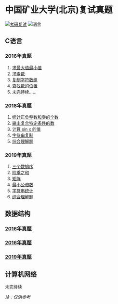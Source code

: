 # 中国矿业大学(北京)复试真题
[![考研复试](https://img.shields.io/badge/考研复试-中国矿业大学(北京)-brightgreen.svg)](https://github.com/Jobcady/fushi)
![语言](https://img.shields.io/badge/language-C-brightgreen.svg)
## C语言
### 2016年真题
1. [求最大值最小值](2016/C语言/1.c)
2. [求素数](2016/C语言/2.c)
3. [复制字符数组](2016/C语言/3.c)
4. [查找数的位置](2016/C语言/4.c)
5. 未完待续......
### 2018年真题
1. [统计正负整数和零的个数](2018/C语言/1.c)
2. [输出复合特定条件的数](2018/C语言/2.c)
3. [计算 sin x 的值](2018/C语言/3.c)
4. [字符串复制](2018/C语言/4.c)
5. [综合理解题](2018/C语言/5.md)
### 2019年真题
1. [三个数排序](2019/C语言/1_1.c)
2. [阶乘之和](2019/C语言/1_2.c)
3. [矩阵](2019/C语言/2_1.c)
4. [最小公倍数](2019/C语言/3.c)
5. [字符串统计](2019/C语言/4.c)
6. [综合理解题](2019/C语言/5.md)
## 数据结构
### [2016年真题](2016/数据结构/2016_ds.md)
### [2016年真题](2018/数据结构/2018_ds.md)
### [2019年真题](2019/数据结构/2019_ds.md)
## 计算机网络

未完待续  


*注：仅供参考*